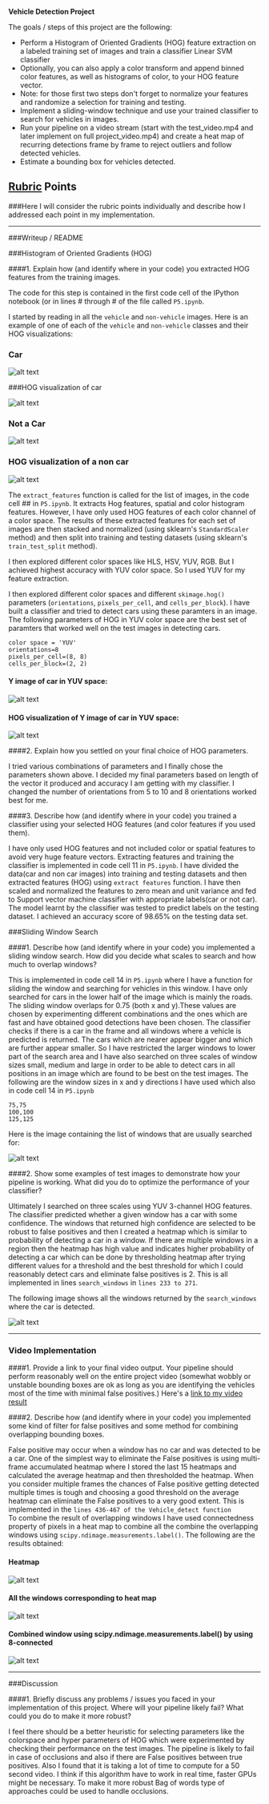 
**Vehicle Detection Project**

The goals / steps of this project are the following:

* Perform a Histogram of Oriented Gradients (HOG) feature extraction on a labeled training set of images and train a classifier Linear SVM classifier
* Optionally, you can also apply a color transform and append binned color features, as well as histograms of color, to your HOG feature vector. 
* Note: for those first two steps don't forget to normalize your features and randomize a selection for training and testing.
* Implement a sliding-window technique and use your trained classifier to search for vehicles in images.
* Run your pipeline on a video stream (start with the test_video.mp4 and later implement on full project_video.mp4) and create a heat map of recurring detections frame by frame to reject outliers and follow detected vehicles.
* Estimate a bounding box for vehicles detected.

[//]: # (Image References)
[image1]: ./output_images/car.png
[image2]: ./output_images/car_hog.jpg
[image3]: ./output_images/notcar.png
[image4]: ./output_images/notcar_hog.jpg
[image5]: ./output_images/cary.jpg
[image6]: ./output_images/hogy.jpg
[image7]: ./output_images/bbox.jpg
[image8]: ./output_images/all_boxes_car.jpg
[image9]: ./output_images/heat_map.jpg
[image10]: ./output_images/all_boxes_car.jpg
[image11]: ./output_images/final_car_boxed.jpg

[video1]: ./project5_result.mp4

## [Rubric](https://review.udacity.com/#!/rubrics/513/view) Points
###Here I will consider the rubric points individually and describe how I addressed each point in my implementation.  

---
###Writeup / README

###Histogram of Oriented Gradients (HOG)

####1. Explain how (and identify where in your code) you extracted HOG features from the training images.

The code for this step is contained in the first code cell of the IPython notebook (or in lines # through # of the file called `P5.ipynb`.  

I started by reading in all the `vehicle` and `non-vehicle` images.  Here is an example of one of each of the `vehicle` and `non-vehicle` classes and their HOG visualizations:

### Car

![alt text][image1]

###HOG visualization of car

![alt text][image2]

### Not a Car

![alt text][image3]

### HOG visualization of a non car

![alt text][image4]

The `extract_features` function is called for the list of images,  in the code cell ## in `P5.ipynb`. It extracts Hog features, spatial and color histogram features. However, I have only used HOG features of each color channel of a color space. The results of these extracted features for each set of images are then stacked and normalized (using sklearn's `StandardScaler` method) and then split into training and testing datasets (using sklearn's `train_test_split` method).

I then explored different color spaces like HLS, HSV, YUV, RGB. But I achieved highest accuracy with YUV color space. So I used YUV for my feature extraction. 

I then explored different color spaces and different `skimage.hog()` parameters (`orientations`, `pixels_per_cell`, and `cells_per_block`).  I have built a classifier and tried to detect cars using these paramters in an image. The following parameters of HOG in YUV color space are the best set of paramters that worked well on the test images in detecting cars.

```
color space = 'YUV'
orientations=8
pixels_per_cell=(8, 8)
cells_per_block=(2, 2)
```

#### Y image of car in YUV space:

![alt text][image5]

#### HOG visualization of Y image of car in YUV space:

![alt text][image6]

####2. Explain how you settled on your final choice of HOG parameters.

I tried various combinations of parameters and I finally chose the parameters shown above. I decided my final parameters based on length of the vector it produced  and accuracy I am getting with my classifier. I changed the number of orientations from 5 to 10 and 8 orientations worked best for me.

####3. Describe how (and identify where in your code) you trained a classifier using your selected HOG features (and color features if you used them).

I have only used HOG features and not included color or spatial features to avoid very huge feature vectors. Extracting features and training the classifier is implemented in code cell 11 in `P5.ipynb`. I have divided the data(car and non car images) into training and testing datasets and then extracted features (HOG) using `extract features` function. I have then scaled and normalized the features to zero mean and unit variance and fed to Support vector machine classifier with appropriate labels(car or not car). The model learnt by the classifier was tested to predict labels on the testing dataset. I achieved an accuracy score of 98.65% on the testing data set.

###Sliding Window Search

####1. Describe how (and identify where in your code) you implemented a sliding window search.  How did you decide what scales to search and how much to overlap windows?

This is implemented in code cell 14 in `P5.ipynb` where I have a function for sliding the window and searching for vehicles in this window. I have only searched for cars in the lower half of the image which is mainly the roads. The sliding window overlaps for 0.75 (both x and y).These values are chosen by experimenting different combinations and the ones which are fast and have obtained good detections have been chosen. The classifier checks if there is a car in the frame and all windows where a vehicle is predicted is returned. The cars which are nearer appear bigger and which are further appear smaller. So I have restricted the larger windows to lower part of the search area and I have also searched on three scales of window sizes small, medium and large in order to be able to  detect cars in all positions in an image which are found to be best on the test images. The following are the window sizes in x and y directions I have used which also in code cell 14 in `P5.ipynb`

```
75,75 
100,100
125,125
```
Here is the image containing the list of windows that are usually searched for:

![alt text][image7]

####2. Show some examples of test images to demonstrate how your pipeline is working.  What did you do to optimize the performance of your classifier?

Ultimately I searched on three scales using YUV 3-channel HOG features. The classifier predicted whether a given window has a car with some confidence. The windows that returned high confidence are selected to be robust to false positives and then I created a heatmap which is similar to probability of detecting a car in a window. If there are multiple windows in a region then the heatmap has high value and indicates higher probability of detecting a car which can be done by thresholding heatmap after trying different values for a threshold and the best threshold for which I could reasonably detect cars and eliminate false positives is 2. This is all implemented in lines `search_windows` in `lines 233 to 271`.


The following image shows all the windows returned by the `search_windows` where the car is detected.


![alt text][image8]


---

### Video Implementation

####1. Provide a link to your final video output.  Your pipeline should perform reasonably well on the entire project video (somewhat wobbly or unstable bounding boxes are ok as long as you are identifying the vehicles most of the time with minimal false positives.)
Here's a [link to my video result](./project5_result.mp4)


####2. Describe how (and identify where in your code) you implemented some kind of filter for false positives and some method for combining overlapping bounding boxes.

False positive may occur when a window has no car and was detected to be a car. One of the simplest way to eliminate the False positives is using multi-frame accumulated heatmap  where I stored the last 15 heatmaps and calculated the average heatmap and then thresholded the heatmap. When you consider multiple frames the chances of False positive getting detected multiple times is tough and choosing a good threshold on the average heatmap can eliminate the False positives to a very good extent. This is implemented in the `lines 436-467 of the Vehicle_detect function`  
To combine the result of overlapping windows I have used connectedness property of pixels in a heat map to combine all the combine the overlapping windows using `scipy.ndimage.measurements.label()`. The following are the results obtained:

#### Heatmap

![alt text][image9]

#### All the windows corresponding to heat map

![alt text][image10]

#### Combined window using scipy.ndimage.measurements.label() by using 8-connected

![alt text][image11]

---

###Discussion

####1. Briefly discuss any problems / issues you faced in your implementation of this project.  Where will your pipeline likely fail?  What could you do to make it more robust?

I feel there should be a better heuristic for selecting parameters like the colorspace and hyper parameters of HOG  which were experimented by checking their performance on the test images. The pipeline is likely to fail in case of occlusions and also if there are False positives between true positives. Also I found that it is taking a lot of time to compute for a 50 second video. I think if this algorithm have to work in real time, faster GPUs might be necessary. To make it more robust Bag of words type of approaches could be used to handle occlusions.

